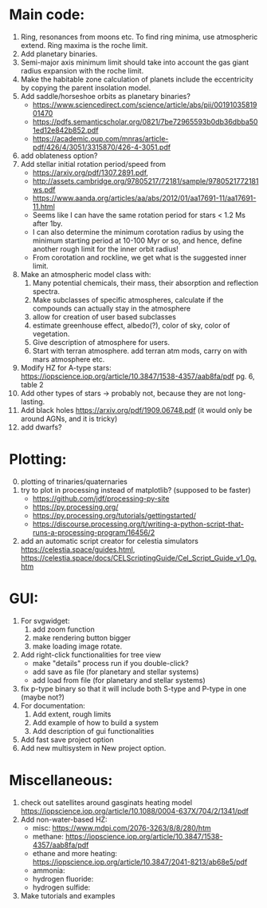 
# Main code:
1. Ring, resonances from moons etc. To find ring minima, use atmospheric extend. Ring maxima is the roche limit.
2. Add planetary binaries.
3. Semi-major axis minimum limit should take into account the gas giant radius expansion with the roche limit.
4. Make the habitable zone calculation of planets include the eccentricity by copying the parent insolation model.
5. Add saddle/horseshoe orbits as planetary binaries? 
    - https://www.sciencedirect.com/science/article/abs/pii/0019103581901470
    - https://pdfs.semanticscholar.org/0821/7be72965593b0db36dbba501ed12e842b852.pdf
    - https://academic.oup.com/mnras/article-pdf/426/4/3051/3315870/426-4-3051.pdf
6. add oblateness option?
7. Add stellar initial rotation period/speed from
    - https://arxiv.org/pdf/1307.2891.pdf, 
    - http://assets.cambridge.org/97805217/72181/sample/9780521772181ws.pdf
    - https://www.aanda.org/articles/aa/abs/2012/01/aa17691-11/aa17691-11.html
    - Seems like I can have the same rotation period for stars < 1.2 Ms after 1by.
    - I can also determine the minimum corotation radius by using the minimum starting period at 10-100 Myr or so,
    and hence, define another rough limit for the inner orbit radius!
    - From corotation and rockline, we get what is the suggested inner limit.
8. Make an atmospheric model class with:
     1. Many potential chemicals, their mass, their absorption and reflection spectra.
     2. Make subclasses of specific atmospheres, calculate if the compounds can actually stay in the atmosphere
     3. allow for creation of user based subclasses
     4. estimate greenhouse effect, albedo(?), color of sky, color of vegetation.
     5. Give description of atmosphere for users.
     6. Start with terran atmosphere. add terran atm mods, carry on with mars atmosphere etc.
9. Modify HZ for A-type stars: https://iopscience.iop.org/article/10.3847/1538-4357/aab8fa/pdf pg. 6, table 2
10. Add other types of stars -> probably not, because they are not long-lasting.
11. Add black holes https://arxiv.org/pdf/1909.06748.pdf (it would only be around AGNs, and it is tricky)
12. add dwarfs?

# Plotting:
0. plotting of trinaries/quaternaries
1. try to plot in processing instead of matplotlib? (supposed to be faster)
    - https://github.com/jdf/processing-py-site
    - https://py.processing.org/
    - https://py.processing.org/tutorials/gettingstarted/
    - https://discourse.processing.org/t/writing-a-python-script-that-runs-a-processing-program/16456/2
2. add an automatic script creator for celestia simulators https://celestia.space/guides.html, https://celestia.space/docs/CELScriptingGuide/Cel_Script_Guide_v1_0g.htm


# GUI:
1. For svgwidget:
   1. add zoom function
   2. make rendering button bigger
   3. make loading image rotate.
2. Add right-click functionalities for tree view
    - make "details" process run if you double-click?
    - add save as file (for planetary and stellar systems)
    - add load from file (for planetary and stellar systems)
3. fix p-type binary so that it will include both S-type and P-type in one (maybe not?)
4. For documentation:
   1. Add extent, rough limits
   2. Add example of how to build a system
   3. Add description of gui functionalities
5. Add fast save project option
6. Add new multisystem in New project option.



# Miscellaneous:
1. check out satellites around gasginats heating model https://iopscience.iop.org/article/10.1088/0004-637X/704/2/1341/pdf
2. Add non-water-based HZ:
    - misc: https://www.mdpi.com/2076-3263/8/8/280/htm
    - methane: https://iopscience.iop.org/article/10.3847/1538-4357/aab8fa/pdf
    - ethane and more heating: https://iopscience.iop.org/article/10.3847/2041-8213/ab68e5/pdf
    - ammonia:
    - hydrogen fluoride:
    - hydrogen sulfide:
3. Make tutorials and examples


[comment]: <publishing options>
[comment]: <flask and html through google sites https://realpython.com/python-web-applications/>
[comment]: <html and github>

